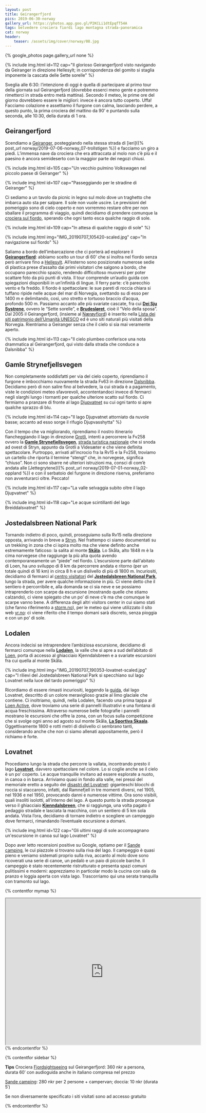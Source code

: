 ```yaml
---
layout: post
title: Geirangerfjord
pics: 2019-06-30-norway
gallery_url: https://photos.app.goo.gl/P2KCLi1dtEpqfT54A
tags: belvedere crociera fiordi lago montagna strada-panoramica
cat: norway
header:
    teaser: /assets/img/cover/norway/08.jpg
---
```


{% google_photos page.gallery_url none %}

{% include img.html id=112 cap="Il glorioso Geirangerfjord visto navigando da Geiranger in direzione Hellesylt; in corrispondenza del gomito si staglia imponente la cascata delle Sette sorelle" %}

Sveglia alle 6:30: l’intenzione di oggi è quella di partecipare al primo tour della giornata sul Geirangerfjord (dovrebbe esserci meno gente e potremmo rimetterci in strada entro metà mattina). Secondo il meteo, le prime ore del giorno dovrebbero essere le migliori: invece è ancora tutto coperto. Uffa! Facciamo colazione e assettiamo il furgone con calma, lasciando perdere, a questo punto, la prima crociera del mattino da 90’ e puntando sulla seconda, alle 10:30, della durata di 1 ora.

## Geirangerfjord

Scendiamo a [Geiranger](https://www.fjordnorway.com/en/destinations/geiranger), posteggiando nella stessa strada di [ieri]({% post_url norway/2019-07-06-norway_07-trollstigen %}) e facciamo un giro a piedi. L’immensa nave da crociera che era attraccata al molo non c’è più e il paesino è ancora semideserto con la maggior parte dei negozi chiusi.

{% include img.html id=105 cap="Un vecchio pulmino Volkswagen nel piccolo paese di Geiranger" %}

{% include img.html id=107 cap="Passeggiando per le stradine di Geiranger" %}

Ci sediamo a un tavolo da picnic in legno sul molo dove un traghetto che imbarca auto sta per salpare. Il sole non vuole uscire. Le previsioni del pomeriggio sono di cielo coperto e non vorremmo restare oltre per non sballare il programma di viaggio, quindi decidiamo di prendere comunque la [crociera sul fiordo](https://www.geirangerfjord.no/searchresult-package), sperando che ogni tanto esca qualche raggio di sole.

{% include img.html id=109 cap="In attesa di qualche raggio di sole" %}

{% include img.html img="IMG_20190707_105420-scaled.jpg" cap="In navigazione sul fiordo" %}

Saliamo a bordo dell’imbarcazione che ci porterà ad esplorare il [**Geirangerfjord**](https://www.fjordnorway.com/en/inspiration/experience-the-geirangerfjord): abbiamo scelto un tour di 60’ che si inoltra nel fiordo senza però arrivare fino a [Hellesylt](https://en.wikipedia.org/wiki/Hellesylt). All’esterno sono posizionate numerose sedie di plastica prese d’assalto dai primi visitatori che salgono a bordo, che occupano parecchio spazio, rendendo difficoltoso muoversi per poter scattare foto da più punti di vista. Il tour comprende un’audio guida con spiegazioni disponibili in un’infinità di lingue. Il ferry parte: c’è parecchio vento e fa freddo. Il fiordo è spettacolare: le sue pareti di roccia chiara si tuffano ripide nelle acque del mar di Norvegia, svettando su di esso per 1400 m e delimitando, così, uno stretto e tortuoso braccio d’acqua, profondo 500 m. Passiamo accanto alle più svariate cascate, fra cui [**Dei Sju Systrene**](https://www.europeanwaterfalls.com/waterfalls/sju-systre/), ovvero le “Sette sorelle”, e [**Brudesløret**](https://www.europeanwaterfalls.com/waterfalls/brudesloret-geirangerfjord/), cioè il “Velo della sposa”. Dal 2005 il Geirangerfjord, (insieme al [Nærøyfjord](https://www.visitnorway.com/listings/the-unesco-n%C3%A6r%C3%B8yfjord/12020/)) è inserito nella [Lista dei siti patrimonio dell’Umanità UNESCO](https://whc.unesco.org/en/list/1195/) ed è uno siti naturali più visitati della Norvegia. Rientriamo a Geiranger senza che il cielo si sia mai veramente aperto.

{% include img.html id=113 cap="Il cielo plumbeo conferisce una nota drammatica al Geirangerfjord, qui visto dalla strada che conduce a Dalsnibba" %}

## Gamle Strynefjellsvegen

Non completamente soddisfatti per via del cielo coperto, riprendiamo il furgone e imbocchiamo nuovamente la strada Fv63 in direzione [Dalsnibba](https://dalsnibba.no/en/). Decidiamo però di non salire fino al belvedere, la cui strada è a pagamento, viste le condizioni meteo sfavorevoli, accontentandoci invece di fermarci negli slarghi lungo i tornanti per qualche ulteriore scatto sul fiordo. Ci fermiamo a pranzare di fronte al lago [Djupvatnet](https://en.wikipedia.org/wiki/Djupvatnet) su cui ogni tanto si apre qualche sprazzo di blu.

{% include img.html id=114 cap="Il lago Djupvatnet attorniato da nuvole basse; accanto ad esso sorge il rifugio Djupvasshytta" %}

Con il tempo che va migliorando, riprendiamo il nostro itinerario fiancheggiando il lago in direzione [Grotli](https://en.wikipedia.org/wiki/Grotli), intenti a percorrere la Fv258 ovvero la [**Gamle Strynefjellsvegen**](https://www.nasjonaleturistveger.no/en/routes/gamle-strynefjellsvegen), [strada turistica nazionale](https://www.nasjonaleturistveger.no/en/routes) che si snoda ad ovest di Stryn, appunto da Grotli a Videsæter e che viene definita spettacolare. Purtroppo, arrivati all’incrocio fra la Rv15 e la Fv258, troviamo un cartello che riporta il termine “stengt” che, in norvegese, significa “chiuso”. Non ci sono sbarre né ulteriori istruzioni ma, consci di com’è andata alle [Jettegrytene]({% post_url norway/2019-07-01-norway_02-oppland %}) e con il serbatoio del furgone in direzione riserva, preferiamo non avventurarci oltre. Peccato!

{% include img.html id=117 cap="La valle selvaggia subito oltre il lago Djupvatnet" %}

{% include img.html id=118 cap="Le acque scintillanti del lago Breiddalsvatnet" %}

## Jostedalsbreen National Park

Tornando indietro di poco, quindi, proseguiamo sulla Rv15 nella direzione opposta, arrivando in breve a [Stryn](https://www.visitnorway.com/places-to-go/fjord-norway/stryn/). Nel frattempo ci siamo documentati su un trekking in zona che ci ispira molto ma che viene definito anche estremamente faticoso: la salita al monte [**Skåla**](https://www.visitnorway.com/places-to-go/fjord-norway/nordfjord/hiking-to-skala/). Lo Skåla, alto 1848 m è la cima norvegese che raggiunge la più alta quota avendo contemporaneamente un “piede” nel fiordo. L’escursione parte dall'abitato di Loen, ha uno sviluppo di 8 km da percorrere andata e ritorno (per un totale quindi di 16 km) in circa 8 h e un dislivello di più di 1800 m. Incuriositi, decidiamo di fermarci al [centro visitatori](http://visitjostedalsbreen.no/en/) del [**Jostedalsbreen National Park**](https://www.visitnorway.nl/listings/jostedalsbreen-national-park/5160/), lungo la strada, per avere qualche informazione in più. Ci viene detto che il sentiero è percorribile e, alla domanda se ci sia neve e se possiamo intraprenderlo con scarpe da escursione (mostrando quelle che stiamo calzando), ci viene spiegato che un po’ di neve c’è ma che comunque le scarpe vanno bene. A differenza degli altri visitors center in cui siamo stati (che fanno riferimento a [storm.no](https://www.storm.no/)), per le meteo qui viene utilizzato il sito web [yr.no](https://www.yr.no/nb): ci viene riferito che il tempo domani sarà discreto, senza pioggia e con un po’ di sole.

## Lodalen

Ancora indecisi se intraprendere l’ambiziosa escursione, decidiamo di fermarci comunque nella [**Lodalen**](https://www.nordfjord.no/en/lodalen-valley), la valle che si apre a sud dell’abitato di [Loen](https://www.visitnorway.com/places-to-go/fjord-norway/nordfjord/one-lotfy-new-attraction-and-11-other-things-to-do-in-loen/), porta di accesso al ghiacciaio Kjenndalsbreen e a svariate escursioni fra cui quella al monte Skåla.

{% include img.html img="IMG_20190707_190353-lovatnet-scaled.jpg" cap="I rilievi del Jostedalsbreen National Park si specchiano sul lago Lovatnet nella luce del tardo pomeriggio" %}

Ricordiamo di essere rimasti incuriositi, leggendo la [guida](https://shop.lonelyplanetitalia.it/prodotto/guida-di-viaggio-norvegia), dal lago Lovatnet, descritto di un colore meraviglioso grazie al limo glaciale che contiene. Ci inoltriamo, quindi, nella Lodalen, facendo una prima tappa al [Loen Active](https://www.loenskylift.no/loenactive), dove troviamo una serie di pannelli illustrativi e una fontana di acqua freschissima. Attraverso numerose belle fotografie i pannelli mostrano le escursioni che offre la zona, con un focus sulla competizione che si svolge ogni anno ad agosto sul monte Skåla, [**La Sportiva Skaala**](https://www.skaala.no/). Oggettivamente 1800 e rotti metri di dislivello ci sembrano tanti, considerando anche che non ci siamo allenati appositamente, però il richiamo è forte.

## Lovatnet

Procediamo lungo la strada che percorre la vallata, incontrando presto il lago [**Lovatnet**](https://www.nordfjord.no/en/kayak-fjord-and-lake-lovatnet), davvero spettacolare nel colore. Lo si coglie anche se il cielo è un po’ coperto. Le acque tranquille invitano ad essere esplorate a nuoto, in canoa o in barca. Arriviamo quasi in fondo alla valle, nei pressi del memoriale eretto a seguito dei [disastri del Lovatnet](https://www.lonelyplanet.com/norway/the-western-fjords): giganteschi blocchi di roccia si staccarono, infatti, dal Ramnefjell in tre momenti diversi, nel 1905, nel 1936 e nel 1950, provocando danni e numerose vittime. Ora sono visibili, quali insoliti isolotti, all’interno del lago. A questo punto la strada prosegue verso il ghiacciaio [**Kjenndalsbreen**](https://www.nordfjord.no/en/kjenndalsbreen), che si raggiunga, una volta pagato il pedaggio stradale e lasciata la macchina, con un sentiero di 5 km sola andata. Vista l’ora, decidiamo di tornare indietro e scegliere un campeggio dove fermarci, rimandando l’eventuale escursione a domani.

{% include img.html id=122 cap="Gli ultimi raggi di sole accompagnano un&#039;escursione in canoa sul lago Lovatnet" %}

Dopo aver letto recensioni positive su Google, optiamo per il [Sande camping](https://sande-camping.no/?lang=en), le cui piazzole si trovano sulla riva del lago. Il campeggio è quasi pieno e veniamo sistemati proprio sulla riva, accanto al molo dove sono ricoverati una serie di canoe, un pedalò e un paio di piccole barche. Il campeggio è stato recentemente ristrutturato e presenta spazi comuni pulitissimi e moderni: apprezziamo in particolar modo la cucina con sala da pranzo e loggia aperta con vista lago. Trascorriamo qui una serata tranquilla con tramonto sul lago.

{% contentfor mymap %}
<iframe src="https://www.google.com/maps/d/u/0/embed?mid=1-2rQfZ2EZ-1sPL9fzjy6kO7rGPcxQuGu" width="640" height="480"></iframe>
{% endcontentfor %}

{% contentfor sidebar %}

**Tips**
Crociera [Fjordsightseeing](https://www.geirangerfjord.no/searchresult-package) sul Geirangerfjord: 360 nkr a persona, durata 60′ con audioguida anche in italiano compresa nel prezzo

[Sande camping](https://sande-camping.no/?lang=en): 280 nkr per 2 persone + campervan; doccia: 10 nkr (durata 5′)

Se non diversamente specificato i siti visitati sono ad accesso gratuito

{% endcontentfor %}
